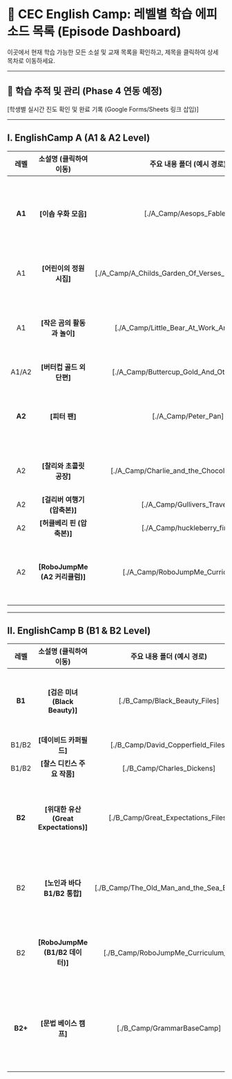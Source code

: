 # 📘 CEC English Camp: 레벨별 학습 에피소드 목록 (Episode Dashboard)

이곳에서 현재 학습 가능한 모든 소설 및 교재 목록을 확인하고, 제목을 클릭하여 상세 목차로 이동하세요.

<hr>

## 📌 학습 추적 및 관리 (Phase 4 연동 예정)
[학생별 실시간 진도 확인 및 완료 기록 (Google Forms/Sheets 링크 삽입)]

<hr>

## I. EnglishCamp A (A1 & A2 Level)

| 레벨 | 소설명 (클릭하여 이동) | 주요 내용 폴더 (예시 경로) | 비고 |
| :---: | :---: | :---: | :--- |
| **A1** | **[이솝 우화 모음]** | [./A_Camp/Aesops_Fables] | 기초 스토리텔링 |
| A1 | **[어린이의 정원 시집]** | [./A_Camp/A_Childs_Garden_Of_Verses_Selected_Poems] | 운율 학습 |
| A1 | **[작은 곰의 활동과 놀이]** | [./A_Camp/Little_Bear_At_Work_And_At_Play] | 기초 생활 영어 |
| A1/A2 | **[버터컵 골드 외 단편]** | [./A_Camp/Buttercup_Gold_And_Other_Stories] | |
| **A2** | **[피터 팬]** | [./A_Camp/Peter_Pan] | 고전 소설 (압축) |
| A2 | **[찰리와 초콜릿 공장]** | [./A_Camp/Charlie_and_the_Chocolate_Factory] | 현대 동화 |
| A2 | **[걸리버 여행기 (압축본)]** | [./A_Camp/Gullivers_Travels] | |
| A2 | **[허클베리 핀 (압축본)]** | [./A_Camp/huckleberry_finn] | |
| A2 | **[RoboJumpMe (A2 커리큘럼)]** | [./A_Camp/RoboJumpMe_Curriculum_A] | 기초 문장 구조 |

---

## II. EnglishCamp B (B1 & B2 Level)

| 레벨 | 소설명 (클릭하여 이동) | 주요 내용 폴더 (예시 경로) | 비고 |
| :---: | :---: | :---: | :--- |
| **B1** | **[검은 미녀 (Black Beauty)]** | [./B_Camp/Black_Beauty_Files] | 고전 문학 독해 |
| B1/B2 | **[데이비드 카퍼필드]** | [./B_Camp/David_Copperfield_Files] | |
| B1/B2 | **[찰스 디킨스 주요 작품]** | [./B_Camp/Charles_Dickens] | |
| **B2** | **[위대한 유산 (Great Expectations)]** | [./B_Camp/Great_Expectations_Files] | 심층 독해 및 토론 |
| B2 | **[노인과 바다 B1/B2 통합]** | [./B_Camp/The_Old_Man_and_the_Sea_B1B2] | 문학 분석 특화 |
| B2 | **[RoboJumpMe (B1/B2 데이터)]** | [./B_Camp/RoboJumpMe_Curriculum_B] | 심화 토론 자료 |
| **B2+** | **[문법 베이스 캠프]** | [./B_Camp/GrammarBaseCamp] | 심화 문법 레퍼런스 |
